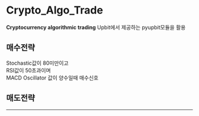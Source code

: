 # Crypto_Algo_Trade
**Cryptocurrency algorithmic trading**
Upbit에서 제공하는 pyupbit모듈을 활용

## 매수전략
Stochastic값이 80미만이고  
RSI값이 50초과이며  
MACD Oscillator 값이 양수일때 매수신호

## 매도전략
----